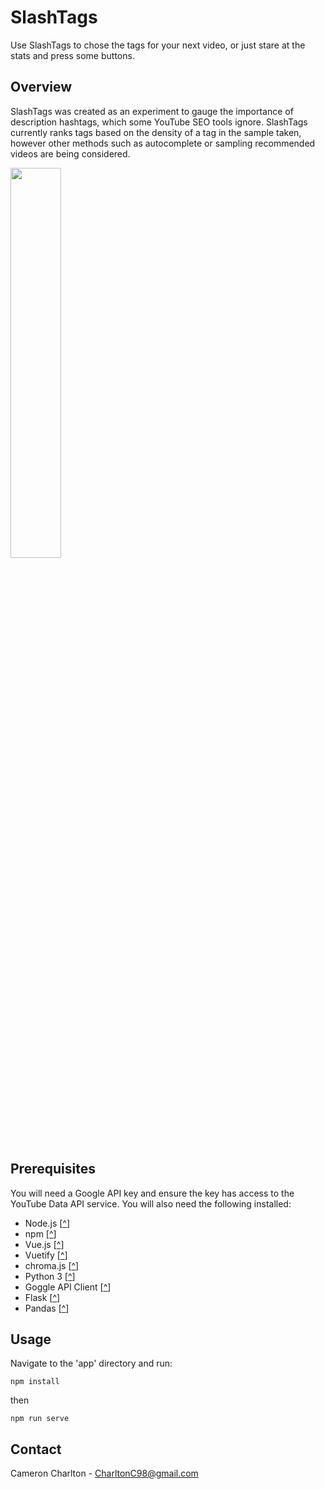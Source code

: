 # SlashTags
Use SlashTags to chose the tags for your next video, or just stare at the stats and press some buttons.

## Overview
SlashTags was created as an experiment to gauge the importance of description hashtags, which some YouTube SEO tools ignore. SlashTags currently ranks tags based on the density of a tag in the sample taken, however other methods such as autocomplete or sampling recommended videos are being considered.

<img src="https://github.com/CharltonC98/slash-tags/blob/master/app/src/assets/slash_logo_outerglow.png" width="40%">

## Prerequisites
You will need a Google API key and ensure the key has access to the YouTube Data API service. You will also need the following installed:

* Node.js [[^](https://nodejs.org/en/)]
* npm [[^](https://www.npmjs.com/)] 
* Vue.js [[^](https://vuejs.org)]
* Vuetify [[^](https://vuetifyjs.com/)]
* chroma.js [[^](https://www.npmjs.com/package/chroma-js)]
* Python 3 [[^](https://www.python.org/)]
* Goggle API Client [[^](https://github.com/googleapis/google-api-python-client)]
* Flask [[^](https://flask.palletsprojects.com/en/1.1.x/quickstart/)]
* Pandas [[^](https://pypi.org/project/pandas/)]

## Usage
Navigate to the 'app' directory and run:

```
npm install
```
then
```
npm run serve
```

## Contact
Cameron Charlton - CharltonC98@gmail.com
